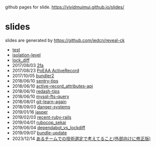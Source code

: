github pages for slide. https://vividmuimui.github.io/slides/

# slides

slides are generated by https://github.com/jedcn/reveal-ck

- [test](https://vividmuimui.github.io/slides/test/slides)
- [isolation-level](https://vividmuimui.github.io/slides/isolation-level/slides)
- [lock_diff](https://vividmuimui.github.io/slides/lock_diff/slides)
- 2017/08/03 [2fa](https://vividmuimui.github.io/slides/2fa/slides)
- 2017/08/23 [PoEAA ActiveRecord](https://vividmuimui.github.io/slides/poeaa_active_record/slides)
- 2017/10/05 [bundler2](https://vividmuimui.github.io/slides/bundler2/slides)
- 2018/06/10 [sentry-tips](https://vividmuimui.github.io/slides/sentry-tips/slides)
- 2018/06/10 [active-record_attributes-api](https://vividmuimui.github.io/slides/active-record_attributes-api/slides)
- 2018/06/10 [redash-tips](https://vividmuimui.github.io/slides/redash-tips/slides)
- 2018/06/10 [mysql-fts-query](https://vividmuimui.github.io/slides/mysql-fts-query/slides)
- 2018/08/01 [git-learn-again](https://vividmuimui.github.io/slides/git-learn-again/slides)
- 2018/09/03 [danger-systems](https://vividmuimui.github.io/slides/danger-systems/slides)
- 2019/01/16 [jasper](https://vividmuimui.github.io/slides/jasper/slides)
- 2019/02/03 [recent-ruby-rails](https://vividmuimui.github.io/slides/recent-ruby-rails/slides)
- 2019/04/01 [rubocop_sekai](https://vividmuimui.github.io/slides/rubocop_sekai/slides)
- 2019/06/04 [dependabot_vs_lockdiff](https://vividmuimui.github.io/slides/dependabot_vs_lockdiff/slides)
- 2019/09/07 [bundle-update](https://vividmuimui.github.io/slides/bundle-update/slides)
- 2023/12/14 [あるチームでの技術選定で考えてること(外部向けに修正版)](https://vividmuimui.github.io/slides/technology-selection-lt/slides)
